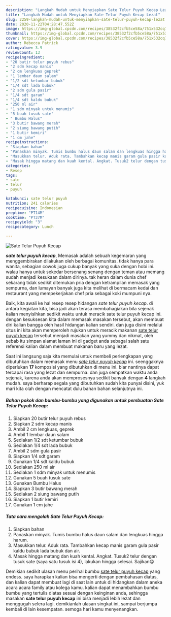 ```yaml
---
description: "Langkah Mudah untuk Menyiapkan Sate Telur Puyuh Kecap Lezat"
title: "Langkah Mudah untuk Menyiapkan Sate Telur Puyuh Kecap Lezat"
slug: 2259-langkah-mudah-untuk-menyiapkan-sate-telur-puyuh-kecap-lezat
date: 2020-11-22T04:28:47.552Z
image: https://img-global.cpcdn.com/recipes/38532f2cfb5ce58a/751x532cq70/sate-telur-puyuh-kecap-foto-resep-utama.jpg
thumbnail: https://img-global.cpcdn.com/recipes/38532f2cfb5ce58a/751x532cq70/sate-telur-puyuh-kecap-foto-resep-utama.jpg
cover: https://img-global.cpcdn.com/recipes/38532f2cfb5ce58a/751x532cq70/sate-telur-puyuh-kecap-foto-resep-utama.jpg
author: Rebecca Patrick
ratingvalue: 3.9
reviewcount: 13
recipeingredient:
- "20 butir telur puyuh rebus"
- "2 sdm kecap manis"
- "2 cm lengkuas geprek"
- "1 lembar daun salam"
- "1/2 sdt ketumbar bubuk"
- "1/4 sdt lada bubuk"
- "2 sdm gula pasir"
- "1/4 sdt garam"
- "1/4 sdt kaldu bubuk"
- "250 ml air"
- "1 sdm minyak untuk menumis"
- "5 buah tusuk sate"
- " Bumbu Halus"
- "3 butir bawang merah"
- "2 siung bawang putih"
- "1 butir kemiri"
- "1 cm jahe"
recipeinstructions:
- "Siapkan bahan"
- "Panaskan minyak. Tumis bumbu halus daun salam dan lengkuas hingga harum."
- "Masukkan telur. Aduk rata. Tambahkan kecap manis garam gula pasir kaldu bubuk lada bubuk dan air."
- "Masak hingga matang dan kuah kental. Angkat. Tusuk2 telur dengan tusuk sate (saya satu tusuk isi 4), lakukan hingga selesai. Sajikan😋"
categories:
- Resep
tags:
- sate
- telur
- puyuh

katakunci: sate telur puyuh 
nutrition: 241 calories
recipecuisine: Indonesian
preptime: "PT14M"
cooktime: "PT37M"
recipeyield: "3"
recipecategory: Lunch

---
```



![Sate Telur Puyuh Kecap](https://img-global.cpcdn.com/recipes/38532f2cfb5ce58a/751x532cq70/sate-telur-puyuh-kecap-foto-resep-utama.jpg)

<b><i>sate telur puyuh kecap</i></b>, Memasak adalah sebuah kegemaran yang menggembirakan dilakukan oleh berbagai komunitas. tidak hanya para wanita, sebagian cowok juga cukup banyak yang suka dengan hobi ini. walau hanya untuk sekedar bersenang senang dengan teman atau memang sudah menjadi kesukaan dalam dirinya. tak heran dalam dunia chef sekarang tidak sedikit ditemukan pria dengan ketrampilan memasak yang sempurna, dan lumayan banyak juga kita melihat di bermacam kedai dan restaurant yang mempekerjakan chef pria sebagai koki mumpuni nya.



Baik, kita awali ke hal resep resep hidangan <i>sate telur puyuh kecap</i>. di antara kegiatan kita, bisa jadi akan terasa membahagiakan bila sejenak kalian menyisihkan sedikit waktu untuk meracik sate telur puyuh kecap ini. dengan kesuksesan kita dalam memasak masakan tersebut, akan membuat diri kalian bangga oleh hasil hidangan kalian sendiri. dan juga disini melalui situs ini kita akan memperoleh rujukan untuk meracik makanan <u>sate telur puyuh kecap</u> tersebut menjadi masakan yang yummy dan nikmat, oleh sebab itu simpan alamat laman ini di gadget anda sebagai salah satu referensi kalian dalam membuat makanan baru yang lezat.


Saat ini langsung saja kita memulai untuk membeli perlengkapan yang dibutuhkan dalam memasak menu <u><i>sate telur puyuh kecap</i></u> ini. seenggaknya diperlukan <b>17</b> komposisi yang dibutuhkan di menu ini. biar nantinya dapat tercapai rasa yang lezat dan sempurna. dan juga sempatkan waktu anda sejenak, karena anda akan memprosesnya sedikit banyak dengan <b>4</b> langkah mudah. saya berharap segala yang dibutuhkan sudah kita punyai disini, yuk mari kita olah dengan mencatat dulu bahan bahan selanjutnya ini.

<!--inarticleads1-->

##### Bahan pokok dan bumbu-bumbu yang digunakan untuk pembuatan Sate Telur Puyuh Kecap:

1. Siapkan 20 butir telur puyuh rebus
1. Siapkan 2 sdm kecap manis
1. Ambil 2 cm lengkuas, geprek
1. Ambil 1 lembar daun salam
1. Sediakan 1/2 sdt ketumbar bubuk
1. Sediakan 1/4 sdt lada bubuk
1. Ambil 2 sdm gula pasir
1. Siapkan 1/4 sdt garam
1. Gunakan 1/4 sdt kaldu bubuk
1. Sediakan 250 ml air
1. Sediakan 1 sdm minyak untuk menumis
1. Gunakan 5 buah tusuk sate
1. Gunakan  Bumbu Halus
1. Siapkan 3 butir bawang merah
1. Sediakan 2 siung bawang putih
1. Siapkan 1 butir kemiri
1. Gunakan 1 cm jahe




<!--inarticleads2-->

##### Tata cara mengolah Sate Telur Puyuh Kecap:

1. Siapkan bahan
1. Panaskan minyak. Tumis bumbu halus daun salam dan lengkuas hingga harum.
1. Masukkan telur. Aduk rata. Tambahkan kecap manis garam gula pasir kaldu bubuk lada bubuk dan air.
1. Masak hingga matang dan kuah kental. Angkat. Tusuk2 telur dengan tusuk sate (saya satu tusuk isi 4), lakukan hingga selesai. Sajikan😋




Demikian sedikit ulasan menu perihal bumbu <u>sate telur puyuh kecap</u> yang endess. saya harapkan kalian bisa mengerti dengan pembahasan diatas, dan kalian dapat membuat lagi di saat lain untuk di hidangkan dalam aneka acara acara family atau kolega kamu. kalian dapat menambahkan bumbu bumbu yang tertulis diatas sesuai dengan keinginan anda, sehingga masakan <b>sate telur puyuh kecap</b> ini bisa menjadi lebih lezat dan menggugah selera lagi. demikianlah ulasan singkat ini, sampai berjumpa kembali di lain kesempatan. semoga hari kamu menyenangkan.
